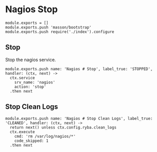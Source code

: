 
# Nagios Stop

    module.exports = []
    module.exports.push 'masson/bootstrap'
    module.exports.push require('./index').configure

## Stop

Stop the nagios service.

    module.exports.push name: 'Nagios # Stop', label_true: 'STOPPED', handler: (ctx, next) ->
      ctx.service
        srv_name: 'nagios'
        action: 'stop'
      .then next

## Stop Clean Logs

    module.exports.push name: 'Nagios # Stop Clean Logs', label_true: 'CLEANED', handler: (ctx, next) ->
      return next() unless ctx.config.ryba.clean_logs
      ctx.execute
        cmd: 'rm /var/log/nagios/*'
        code_skipped: 1
      .then next
